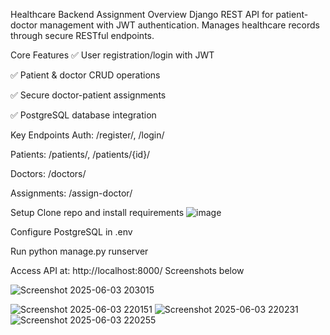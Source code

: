 Healthcare Backend Assignment
Overview
Django REST API for patient-doctor management with JWT authentication. Manages healthcare records through secure RESTful endpoints.

Core Features
✅ User registration/login with JWT

✅ Patient & doctor CRUD operations

✅ Secure doctor-patient assignments

✅ PostgreSQL database integration

Key Endpoints
Auth: /register/, /login/

Patients: /patients/, /patients/{id}/

Doctors: /doctors/

Assignments: /assign-doctor/

Setup
Clone repo and install requirements
![image](https://github.com/user-attachments/assets/b42ba5d9-ef20-4971-bbcf-1df24379b9b8)

Configure PostgreSQL in .env

Run python manage.py runserver

Access API at: http://localhost:8000/
Screenshots below 

![Screenshot 2025-06-03 203015](https://github.com/user-attachments/assets/37284261-876d-493f-893e-2b10f7f53abc)

![Screenshot 2025-06-03 220151](https://github.com/user-attachments/assets/3fd387e7-d08d-42c1-a99d-37a8bd76d975)
![Screenshot 2025-06-03 220231](https://github.com/user-attachments/assets/ae01745a-56ec-4230-8ade-01009ef2e303)
![Screenshot 2025-06-03 220255](https://github.com/user-attachments/assets/13fdfbcb-ac1f-49e5-84ae-44e768802d40)
